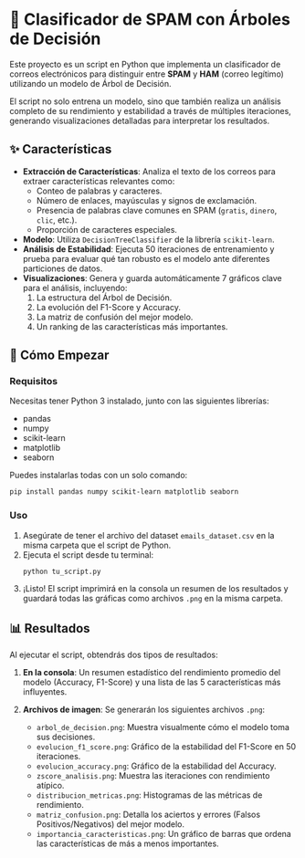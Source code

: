 # 📧 Clasificador de SPAM con Árboles de Decisión

Este proyecto es un script en Python que implementa un clasificador de correos electrónicos para distinguir entre **SPAM** y **HAM** (correo legítimo) utilizando un modelo de Árbol de Decisión.

El script no solo entrena un modelo, sino que también realiza un análisis completo de su rendimiento y estabilidad a través de múltiples iteraciones, generando visualizaciones detalladas para interpretar los resultados.

## ✨ Características

  * **Extracción de Características**: Analiza el texto de los correos para extraer características relevantes como:
      * Conteo de palabras y caracteres.
      * Número de enlaces, mayúsculas y signos de exclamación.
      * Presencia de palabras clave comunes en SPAM (`gratis`, `dinero`, `clic`, etc.).
      * Proporción de caracteres especiales.
  * **Modelo**: Utiliza `DecisionTreeClassifier` de la librería `scikit-learn`.
  * **Análisis de Estabilidad**: Ejecuta 50 iteraciones de entrenamiento y prueba para evaluar qué tan robusto es el modelo ante diferentes particiones de datos.
  * **Visualizaciones**: Genera y guarda automáticamente 7 gráficos clave para el análisis, incluyendo:
    1.  La estructura del Árbol de Decisión.
    2.  La evolución del F1-Score y Accuracy.
    3.  La matriz de confusión del mejor modelo.
    4.  Un ranking de las características más importantes.

## 🚀 Cómo Empezar

### Requisitos

Necesitas tener Python 3 instalado, junto con las siguientes librerías:

  * pandas
  * numpy
  * scikit-learn
  * matplotlib
  * seaborn

Puedes instalarlas todas con un solo comando:

```bash
pip install pandas numpy scikit-learn matplotlib seaborn
```

### Uso

1.  Asegúrate de tener el archivo del dataset `emails_dataset.csv` en la misma carpeta que el script de Python.
2.  Ejecuta el script desde tu terminal:
    ```bash
    python tu_script.py
    ```
3.  ¡Listo\! El script imprimirá en la consola un resumen de los resultados y guardará todas las gráficas como archivos `.png` en la misma carpeta.

## 📊 Resultados

Al ejecutar el script, obtendrás dos tipos de resultados:

1.  **En la consola**: Un resumen estadístico del rendimiento promedio del modelo (Accuracy, F1-Score) y una lista de las 5 características más influyentes.

2.  **Archivos de imagen**: Se generarán los siguientes archivos `.png`:

      * `arbol_de_decision.png`: Muestra visualmente cómo el modelo toma sus decisiones.
      * `evolucion_f1_score.png`: Gráfico de la estabilidad del F1-Score en 50 iteraciones.
      * `evolucion_accuracy.png`: Gráfico de la estabilidad del Accuracy.
      * `zscore_analisis.png`: Muestra las iteraciones con rendimiento atípico.
      * `distribucion_metricas.png`: Histogramas de las métricas de rendimiento.
      * `matriz_confusion.png`: Detalla los aciertos y errores (Falsos Positivos/Negativos) del mejor modelo.
      * `importancia_caracteristicas.png`: Un gráfico de barras que ordena las características de más a menos importantes.